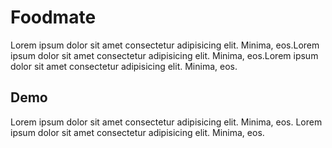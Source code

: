 # Foodmate
Lorem ipsum dolor sit amet consectetur adipisicing elit. Minima, eos.Lorem ipsum dolor sit amet consectetur adipisicing elit. Minima, eos.Lorem ipsum dolor sit amet consectetur adipisicing elit. Minima, eos.

## Demo
Lorem ipsum dolor sit amet consectetur adipisicing elit. Minima, eos.
Lorem ipsum dolor sit amet consectetur adipisicing elit. Minima, eos.